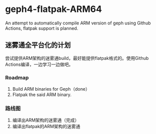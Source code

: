 # geph4-flatpak-ARM64

An attempt to automatically compile ARM version of geph using Github Actions, flatpak support is planned.

## 迷雾通全平台化的计划

尝试提供ARM架构的迷雾通build，最好能提供flatpak格式的。使用Github Actions编译，一边学习一边做吧。

### Roadmap
1. Build ARM binaries for Geph（done）
2. Flatpak the said ARM binary.

### 路线图
1. 编译出ARM架构的迷雾通（完成）
2. 编译出flatpak的ARM架构的迷雾通
